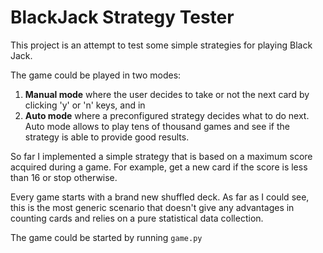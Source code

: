 # BlackJack Strategy Tester

This project is an attempt to test some simple strategies for playing Black Jack.

The game could be played in two modes:
 
 1. __Manual mode__ where the user decides to take or not the next card by clicking 'y' or 'n' keys, and in 
 2. __Auto mode__ where a preconfigured strategy decides what to do next. Auto mode allows to play tens of thousand games and see if the strategy is able to provide good results.
 
 So far I implemented a simple strategy that is based on a maximum score acquired during a game. For example, get a new card if the score is less than 16 or stop otherwise.
 
 Every game starts with a brand new shuffled deck. As far as I could see, this is the most generic scenario that doesn't give any advantages in counting cards and relies on a pure statistical data collection.
 
 The game could be started by running ```game.py``` 
 
 

